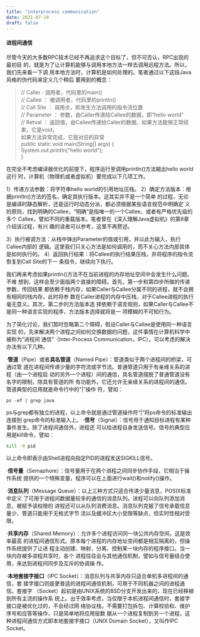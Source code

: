 ```yaml
---
title: "interprocess communication"
date: 2021-07-18
draft: false
---
```


#### 进程间通信
尽管今天的大多数RPC技术已经不再追求这个目标了，但不可否认，RPC出现的最初目
的，就是为了让计算机能够与调用本地方法一样去调用远程方法。所以，我们先来看一下调
用本地方法时，计算机是如何处理的。笔者通过以下这段Java风格的伪代码来定义几个稍后
要用到的概念：

> // Caller : 调用者，代码里的main()  
// Callee ： 被调用者，代码里的println()  
// Call Site ： 调用点，即发生方法调用的指令流位置  
// Parameter ： 参数，由Caller传递给Callee的数据，即“hello world”  
// Retval ： 返回值，由Callee传递给Caller的数据，如果方法能够正常结束，它是void，  
如果方法异常完成，它是对应的异常  
public static void main(String[] args) {  
System.out.println("hello world");  
}

在完全不考虑编译器优化的前提下，程序运行至调用println()方法输出hello world这行
时，计算机（物理机或者虚拟机）要完成以下几项工作。

1）传递方法参数：将字符串hello world的引用地址压栈。
2）确定方法版本：根据println()方法的签名，确定其执行版本。这其实并不是一个简单
的过程，无论是编译时静态解析，还是运行时动态分派，都必须根据某些语言规范中明确定
义的原则，找到明确的Callee，“明确”是指唯一的一个Callee，或者有严格优先级的多个
Callee，譬如不同的重载版本。笔者曾在《深入理解Java虚拟机》的第8章介绍该过程，有兴
趣的读者可以参考，这里不再赘述。

3）执行被调方法：从栈中弹出Parameter的值或引用，并以此为输入，执行Callee内部的
逻辑。这里我们只关心方法是如何调用的，而不关心方法内部具体是如何执行的。
4）返回执行结果：将Callee的执行结果压栈，并将程序的指令流恢复到Call Site的下一
条指令，继续向下执行。

我们再来考虑如果println()方法不在当前进程的内存地址空间中会发生什么问题。不难
想到，这样会至少面临两个直接的障碍。首先，第一步和第四步所做的传递参数、传回结果
都依赖于栈内存，如果Caller与Callee分属不同的进程，就不会拥有相同的栈内存，此时将参
数在Caller进程的内存中压栈，对于Callee进程的执行毫无意义。其次，第二步的方法版本选
择依赖于语言规则，如果Caller与Callee不是同一种语言实现的程序，方法版本选择就将是一
项模糊的不可知行为。

为了简化讨论，我们暂时忽略第二个障碍，假设Caller与Callee是使用同一种语言实现
的，先来解决两个进程之间如何交换数据的问题，这件事情在计算机科学中被称为“进程间
通信”（Inter-Process Communication，IPC）。可以考虑的解决办法有以下几种。


·**管道**（Pipe）或者**具名管道**（Named Pipe）：管道类似于两个进程间的桥梁，可通过管
道在进程间传递少量的字符流或字节流。普通管道只用于有亲缘关系的进程（由一个进程启
动的另外一个进程）间的通信，具名管道摆脱了普通管道没有名字的限制，除具有管道的所
有功能外，它还允许无亲缘关系的进程间的通信。管道典型的应用就是命令行中的“|”操作
符，譬如：

```shell
ps -ef | grep java
```

ps与grep都有独立的进程，以上命令就是通过管道操作符“|”将ps命令的标准输出连接到
grep命令的标准输入上。
·**信号**（Signal）：信号用于通知目标进程有某种事件发生。除了进程间通信外，进程还
可以给进程自身发送信号。信号的典型应用是kill命令，譬如：

```bash
kill -9 pid
```
以上命令即表示由Shell进程向指定PID的进程发送SIGKILL信号。

·**信号量**（Semaphore）：信号量用于在两个进程之间同步协作手段，它相当于操作系统
提供的一个特殊变量，程序可以在上面进行wait()和notify()操作。

·**消息队列**（Message Queue）：以上三种方式只适合传递少量消息，POSIX标准中定义
了可用于进程间数据量较多的通信的消息队列。进程可以向队列添加消息，被赋予读权限的
进程还可以从队列消费消息。消息队列克服了信号承载信息量少、管道只能用于无格式字节
流以及缓冲区大小受限等缺点，但实时性相对受限。

·**共享内存**（Shared Memory）：允许多个进程访问同一块公共内存空间，这是效率最高
的进程间通信形式。原本每个进程的内存地址空间都是相互隔离的，但操作系统提供了让进
程主动创建、映射、分离、控制某一块内存的程序接口。当一块内存被多进程共享时，各个
进程往往会与其他通信机制，譬如与信号量结合使用，来达到进程间同步及互斥的协调操
作。

·**本地套接字接口**（IPC Socket）：消息队列与共享内存只适合单机多进程间的通信，套
接字接口则是更普适的进程间通信机制，可用于不同机器之间的进程通信。套接字
（Socket）起初是由UNIX系统的BSD分支开发出来的，现在已经移植到所有主流的操作系
统上。出于效率考虑，当仅限于本机进程间通信时，套接字接口是被优化过的，不会经过网
络协议栈，不需要打包拆包、计算校验和、维护序号和应答等操作，只是简单地将应用层数
据从一个进程复制到另一个进程，这种进程间通信方式即本地套接字接口（UNIX Domain
Socket），又叫作IPC Socket。